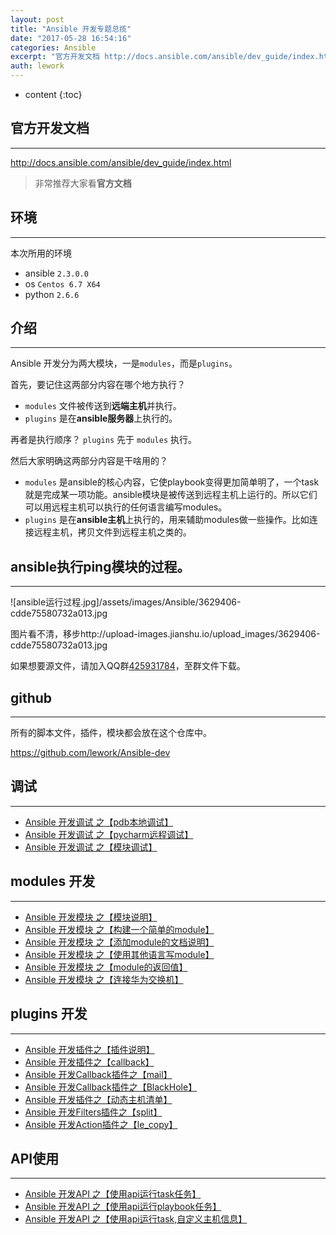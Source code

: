 ```yaml
---
layout: post
title: "Ansible 开发专题总揽"
date: "2017-05-28 16:54:16"
categories: Ansible
excerpt: "官方开发文档 http://docs.ansible.com/ansible/dev_guide/index.html 非常推荐大家看官方文档 ..."
auth: lework
---
```

* content
{:toc}

## 官方开发文档
----
http://docs.ansible.com/ansible/dev_guide/index.html

> 非常推荐大家看**官方文档**

## 环境
----
本次所用的环境
- ansible `2.3.0.0`
- os `Centos 6.7 X64`
- python `2.6.6`

## 介绍
----
Ansible 开发分为两大模块，一是`modules`，而是`plugins`。

首先，要记住这两部分内容在哪个地方执行？
- `modules` 文件被传送到**远端主机**并执行。
- `plugins` 是在**ansible服务器**上执行的。

再者是执行顺序？
`plugins` 先于 `modules` 执行。

然后大家明确这两部分内容是干啥用的？
- `modules` 是ansible的核心内容，它使playbook变得更加简单明了，一个task就是完成某一项功能。ansible模块是被传送到远程主机上运行的。所以它们可以用远程主机可以执行的任何语言编写modules。
- `plugins` 是在**ansible主机**上执行的，用来辅助modules做一些操作。比如连接远程主机，拷贝文件到远程主机之类的。


## ansible执行ping模块的过程。
----
![ansible运行过程.jpg]/assets/images/Ansible/3629406-cdde75580732a013.jpg

图片看不清，移步http://upload-images.jianshu.io/upload_images/3629406-cdde75580732a013.jpg

如果想要源文件，请加入QQ群[425931784](http://shang.qq.com/wpa/qunwpa?idkey=47638ae0b21fc2b1e714939524706b1fc405bc04cbd9426a8bcc9ed3d0c83954)，至群文件下载。

## github
---
所有的脚本文件，插件，模块都会放在这个仓库中。

https://github.com/lework/Ansible-dev

## 调试
----
- [Ansible 开发调试 之【pdb本地调试】](http://www.jianshu.com/p/37a0e64a8242)
- [Ansible 开发调试 之【pycharm远程调试】](http://www.jianshu.com/p/8f06b45d8e0c)
- [Ansible 开发调试 之【模块调试】](http://www.jianshu.com/p/5d65a8a0088a)

## modules 开发
----
- [Ansible 开发模块 之【模块说明】](http://www.jianshu.com/p/fd8ae373fc99)
- [Ansible 开发模块 之【构建一个简单的module】](http://www.jianshu.com/p/7d89b4f8c140)
- [Ansible 开发模块 之【添加module的文档说明】](http://www.jianshu.com/p/95a7c0a57dbc)
- [Ansible 开发模块 之【使用其他语言写module】](http://www.jianshu.com/p/6676377b6e25)
- [Ansible 开发模块 之【module的返回值】](http://www.jianshu.com/p/6771cd8851e6)
- [Ansible 开发模块 之【连接华为交换机】](http://www.jianshu.com/p/f72b79b0d3f9)

## plugins 开发
----
- [Ansible 开发插件之【插件说明】](http://www.jianshu.com/p/c5abe3e575b5)
- [Ansible 开发插件之【callback】](http://www.jianshu.com/p/455c58cf3758)
- [Ansible 开发Callback插件之【mail】](http://www.jianshu.com/p/ed1d9d00b007)
- [Ansible 开发Callback插件之【BlackHole】](https://www.jianshu.com/p/6db8d132c15d)
- [Ansible 开发插件之【动态主机清单】](http://www.jianshu.com/p/706c98215c02)
- [Ansible 开发Filters插件之【split】](http://www.jianshu.com/p/76ecddd89aa9)
- [Ansible 开发Action插件之【le_copy】](http://www.jianshu.com/p/bd0d212d58e9)

## API使用
---
- [Ansible 开发API 之【使用api运行task任务】](http://www.jianshu.com/p/62b6d2325648)
- [Ansible 开发API 之【使用api运行playbook任务】](http://www.jianshu.com/p/c1af78d75f45)
- [Ansible 开发API 之【使用api运行task,自定义主机信息】](http://www.jianshu.com/p/2ebaedfc743e)
